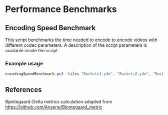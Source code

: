 # Performance Benchmarks

## Encoding Speed Benchmark

This script benchmarks the time needed to encode to encode videos with different codec parameters. A description of the script parameters is available inside the script.

### Example usage

```powershell
encodingSpeedBenchmark.ps1 -tiles "Rockets1.y4m", "Rockets2.y4m", "Rockets3.y4m", "Rockets4.y4m", "Rockets5.y4m", "Rockets6.y4m", "Rockets7.y4m", "Rockets8.y4m", "Rockets9.y4m", "Rockets10.y4m", "Rockets11.y4m", "Rockets12.y4m", "Rockets13.y4m", "Rockets14.y4m", "Rockets15.y4m", "Rockets16.y4m", "Rockets17.y4m", "Rockets18.y4m", "Rockets19.y4m", "Rockets20.y4m", "Rockets21.y4m", "Rockets22.y4m", "Rockets23.y4m", "Rockets24.y4m", "Rockets25.y4m", "Rockets26.y4m", "Rockets27.y4m", "Rockets28.y4m", "Rockets29.y4m", "Rockets30.y4m", "Rockets31.y4m", "Rockets32.y4m", "Rockets33.y4m", "Rockets34.y4m", "Rockets35.y4m", "Rockets36.y4m" -codecs "h264_nvenc", "hevc_nvenc" -efforts "p1", "p2", "p3", "p4", "p5", "p6", "p7" -cqs 18, 20, 22, 24, 26, 28, 30, 32, 34, 36, 38 ,40 -heights 0, 320 -repetitions 5 -segmentTime 2 -segmentGOP 60 -segmentDirectory ".\segment" -dataFile data.csv
```

## References

Bjøntegaard-Delta metrics calculation adapted from https://github.com/Anserw/Bjontegaard_metric